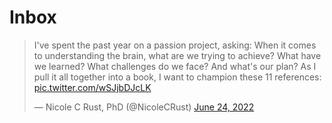 # Inbox

<blockquote class="twitter-tweet"><p lang="en" dir="ltr">I&#39;ve spent the past year on a passion project, asking: When it comes to understanding the brain, what are we trying to achieve? What have we learned? What challenges do we face? And what&#39;s our plan? As I pull it all together into a book, I want to champion these 11 references: <a href="https://t.co/wSJjbDJcLK">pic.twitter.com/wSJjbDJcLK</a></p>&mdash; Nicole C Rust, PhD (@NicoleCRust) <a href="https://twitter.com/NicoleCRust/status/1540343356605218816?ref_src=twsrc%5Etfw">June 24, 2022</a></blockquote> <script async src="https://platform.twitter.com/widgets.js" charset="utf-8"></script>